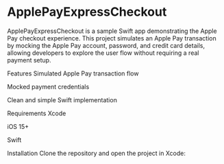 # ApplePayExpressCheckout
ApplePayExpressCheckout is a sample Swift app demonstrating the Apple Pay checkout experience. This project simulates an Apple Pay transaction by mocking the Apple Pay account, password, and credit card details, allowing developers to explore the user flow without requiring a real payment setup.

Features
Simulated Apple Pay transaction flow

Mocked payment credentials

Clean and simple Swift implementation

Requirements
Xcode

iOS 15+

Swift

Installation
Clone the repository and open the project in Xcode:
